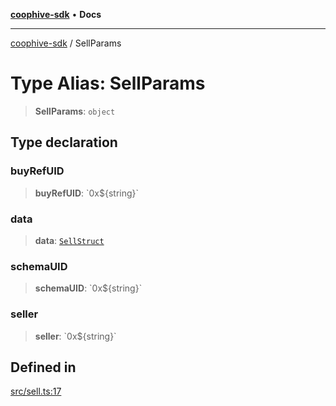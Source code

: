 [**coophive-sdk**](../README.md) • **Docs**

***

[coophive-sdk](../globals.md) / SellParams

# Type Alias: SellParams

> **SellParams**: `object`

## Type declaration

### buyRefUID

> **buyRefUID**: \`0x$\{string\}\`

### data

> **data**: [`SellStruct`](SellStruct.md)

### schemaUID

> **schemaUID**: \`0x$\{string\}\`

### seller

> **seller**: \`0x$\{string\}\`

## Defined in

[src/sell.ts:17](https://github.com/CoopHive/coophive-sdk/blob/fb0b1c7d70f84a2f5c160ce2d3ac561dcfd4e590/src/sell.ts#L17)
